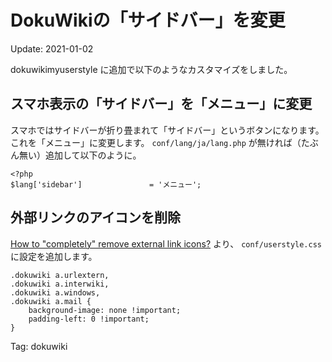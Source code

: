 DokuWikiの「サイドバー」を変更
=====

Update: 2021-01-02


dokuwikimyuserstyle に追加で以下のようなカスタマイズをしました。

## スマホ表示の「サイドバー」を「メニュー」に変更

スマホではサイドバーが折り畳まれて「サイドバー」というボタンになります。
これを「メニュー」に変更します。
``conf/lang/ja/lang.php`` が無ければ（たぶん無い）追加して以下のように。

```
<?php
$lang['sidebar']               = 'メニュー';
```

## 外部リンクのアイコンを削除

[How to "completely" remove external link icons?](https://forum.dokuwiki.org/d/17349-solved-how-to-completely-remove-external-link-icons)
より、 ``conf/userstyle.css`` に設定を追加します。

```
.dokuwiki a.urlextern,
.dokuwiki a.interwiki,
.dokuwiki a.windows,
.dokuwiki a.mail {
    background-image: none !important;
    padding-left: 0 !important;
}
```

Tag: dokuwiki



